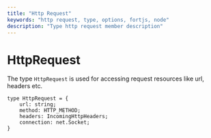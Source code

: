 ```yaml
---
title: "Http Request"
keywords: "http request, type, options, fortjs, node"
description: "Type http request member description"
---
```


# HttpRequest

The type `HttpRequest` is used for accessing request resources like url, headers etc.

```
type HttpRequest = {
    url: string;
    method: HTTP_METHOD;
    headers: IncomingHttpHeaders;
    connection: net.Socket;
}
```